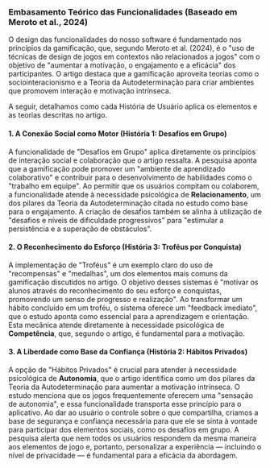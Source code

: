 ### Embasamento Teórico das Funcionalidades (Baseado em Meroto et al., 2024)

O design das funcionalidades do nosso software é fundamentado nos princípios da gamificação, que, segundo Meroto et al. (2024), é o "uso de técnicas de design de jogos em contextos não relacionados a jogos" com o objetivo de "aumentar a motivação, o engajamento e a eficácia" dos participantes. O artigo destaca que a gamificação aproveita teorias como o sociointeracionismo e a Teoria da Autodeterminação para criar ambientes que promovem interação e motivação intrínseca.

A seguir, detalhamos como cada História de Usuário aplica os elementos e as teorias descritas no artigo.

#### 1. A Conexão Social como Motor (História 1: Desafios em Grupo)

A funcionalidade de "Desafios em Grupo" aplica diretamente os princípios de interação social e colaboração que o artigo ressalta. A pesquisa aponta que a gamificação pode promover um "ambiente de aprendizado colaborativo" e contribuir para o desenvolvimento de habilidades como o "trabalho em equipe". Ao permitir que os usuários compitam ou colaborem, a funcionalidade atende à necessidade psicológica de **Relacionamento**, um dos pilares da Teoria da Autodeterminação citada no estudo como base para o engajamento. A criação de desafios também se alinha à utilização de "desafios e níveis de dificuldade progressivos" para "estimular a persistência e a superação de obstáculos".

#### 2. O Reconhecimento do Esforço (História 3: Troféus por Conquista)

A implementação de "Troféus" é um exemplo claro do uso de "recompensas" e "medalhas", um dos elementos mais comuns da gamificação discutidos no artigo. O objetivo desses sistemas é "motivar os alunos através do reconhecimento do seu esforço e conquistas, promovendo um senso de progresso e realização". Ao transformar um hábito concluído em um troféu, o sistema oferece um "feedback imediato", que o estudo aponta como essencial para a aprendizagem e orientação. Esta mecânica atende diretamente à necessidade psicológica de **Competência**, que, segundo o artigo, é fundamental para a motivação.

#### 3. A Liberdade como Base da Confiança (História 2: Hábitos Privados)

A opção de "Hábitos Privados" é crucial para atender à necessidade psicológica de **Autonomia**, que o artigo identifica como um dos pilares da Teoria da Autodeterminação para aumentar a motivação intrínseca. O estudo menciona que os jogos frequentemente oferecem uma "sensação de autonomia", e essa funcionalidade transporta esse princípio para o aplicativo. Ao dar ao usuário o controle sobre o que compartilha, criamos a base de segurança e confiança necessária para que ele se sinta à vontade para participar dos elementos sociais, como os desafios em grupo. A pesquisa alerta que nem todos os usuários respondem da mesma maneira aos elementos de jogo e, portanto, personalizar a experiência — incluindo o nível de privacidade — é fundamental para a eficácia da abordagem.
